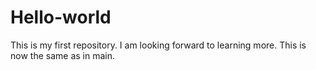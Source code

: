 # Hello-world
This is my first repository.
I am looking forward to learning more.
This is now the same as in main.

